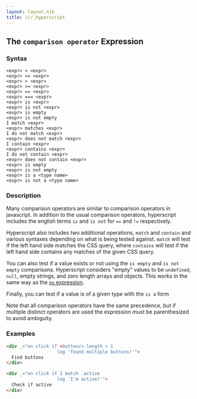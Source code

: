 ```yaml
---
layout: layout.njk
title: ///_hyperscript
---
```


## The `comparison operator` Expression

### Syntax

```ebnf
<expr> < <expr>
<expr> <= <expr>
<expr> > <expr>
<expr> >= <expr>
<expr> == <expr>
<expr> === <expr>
<expr> is <expr>
<expr> is not <expr>
<expr> is empty
<expr> is not empty
I match <expr>
<expr> matches <expr>
I do not match <expr>
<expr> does not match <expr>
I contain <expr>
<expr> contains <expr>
I do not contain <expr>
<expr> does not contain <expr>
<expr> is empty
<expr> is not empty
<expr> is a <type name>
<expr> is not a <type name>
```

### Description

Many comparison operators are similar to comparison operators in javascript.  In addition to the usual comparison operators, hyperscript includes the english terms `is` and `is not` for `==` and `!=` respectively.

Hyperscript also includes two additional operations, `match` and `contain` and various syntaxes depending on what is being tested against.  `match` will test if the left hand side matches the CSS query, where `contains` will test if the left hand side contains any matches of the given CSS query.

You can also test if a value exists or not using the `is empty` and `is not empty` comparisons.  Hyperscript considers "empty" values to be `undefined`, `null`, empty strings, and zero length arrays and objects.  This works in the same way as the [`no` expression](/expressions/no).

Finally, you can test if a value is of a given type with the `is a` form

Note that all comparison operators have the same precedence, but if multiple distinct operators are used the
expression must be parenthesized to avoid ambiguity.

### Examples

```html
<div _="on click if <button/>.length > 1 
                   log 'found multiple buttons!'">
  Find buttons
</div>

<div _="on click if I match .active
                   log 'I'm active!'">
  Check if active
</div>
```
